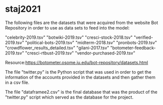 # staj2021

The following files are the datasets that were acquired from the website Bot Repository in order to use as data sets to feed into the model:

"celebrity-2019.tsv"
"botwiki-2019.tsv"
"cresci-stock-2018.tsv"
"verified-2019.tsv"
"political-bots-2019.tsv"
"midterm-2018.tsv"
"pronbots-2019.tsv"
"crowdflower_results_detailed.tsv"
"gilani-2017.tsv"
"botometer-feedback-2019.tsv"
"cresci-rtbust-2019.tsv"
"vendor-purchased-2019.tsv"

Resource:https://botometer.osome.iu.edu/bot-repository/datasets.html

The file "twitter.py" is the Python script that was used in order to get the information of the accounts provided in the datasets and then gather them in a csv file. 

The file "dataframee2.csv" is the final database that was the product of the "twitter.py" script which served as the database for the project. 


